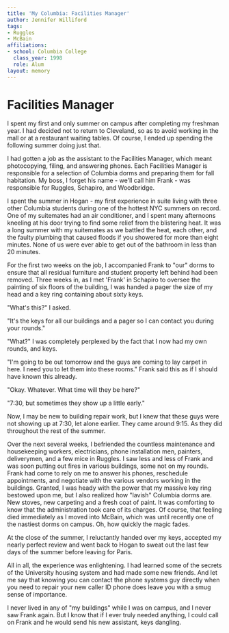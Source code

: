 ```yaml
---
title: 'My Columbia: Facilities Manager'
author: Jennifer Williford
tags:
- Ruggles
- McBain
affiliations:
- school: Columbia College
  class_year: 1998
  role: Alum
layout: memory
---
```


# Facilities Manager

I spent my first and only summer on campus after completing my freshman year.  I had decided not to return to Cleveland, so as to avoid working in the mall or at a restaurant waiting tables.  Of course, I ended up spending the following summer doing just that.

I had gotten a job as the assistant to the Facilities Manager, which meant photocopying, filing, and answering phones.  Each Facilities Manager is responsible for a selection of Columbia dorms and preparing them for fall habitation.  My boss,  I forget his name - we'll call him Frank -  was responsible for Ruggles, Schapiro, and Woodbridge.

I spent the summer in Hogan - my first experience in suite living with three other Columbia students during one of the hottest NYC summers on record.  One of my suitemates had an air conditioner, and I spent many afternoons kneeling at his door trying to find some relief from the blistering heat.  It was a long summer with my suitemates as we battled the heat, each other, and the faulty plumbing that caused floods if you showered for more than eight minutes.  None of us were ever able to get out of the bathroom in less than 20 minutes.

For the first two weeks on the job, I accompanied Frank to "our" dorms to ensure that all residual furniture and student property left behind had been removed.  Three weeks in, as I met 'Frank' in Schapiro to oversee the painting of six floors of the building, I was handed a pager the size of my head and a key ring containing about sixty keys.

"What's this?" I asked.

"It's the keys for all our buildings and a pager so I can contact you during your rounds."

"What?"  I was completely perplexed by the fact that I now had my own rounds, and keys.

"I'm going to be out tomorrow and the guys are coming to lay carpet in here.  I need you to let them into these rooms."  Frank said this as if I should have known this already.

"Okay.  Whatever.  What time will they be here?"

"7:30, but sometimes they show up a little early."

Now, I may be new to building repair work, but I knew that these guys were not showing up at 7:30, let alone earlier.  They came around 9:15.  As they did throughout the rest of the summer.

Over the next several weeks, I befriended the countless maintenance and housekeeping workers, electricians, phone installation men, painters, deliverymen, and a few mice in Ruggles.  I saw less and less of Frank and was soon putting out fires in various buildings, some not on my rounds.  Frank had come to rely on me to answer his phones, reschedule appointments, and negotiate with the various vendors working in the buildings.  Granted, I was heady with the power that my massive key ring bestowed upon me, but I also realized how "lavish" Columbia dorms are.  New stoves, new carpeting and a fresh coat of paint.  It was comforting to know that the administration took care of its charges.  Of course, that feeling died immediately as I moved into McBain, which was until recently one of the nastiest dorms on campus.  Oh, how quickly the magic fades.

At the close of the summer, I reluctantly handed over my keys, accepted my nearly perfect review and went back to Hogan to sweat out the last few days of the summer before leaving for Paris.

All in all, the experience was enlightening.  I had learned some of the secrets of the University housing system and had made some new friends.  And let me say that knowing you can contact the phone systems guy directly when you need to repair your new caller ID phone does leave you with a smug sense of importance.

I never lived in any of "my buildings" while I was on campus, and I never saw Frank again.  But I know that if I ever truly needed anything, I could call on Frank and he would send his new assistant, keys dangling.
